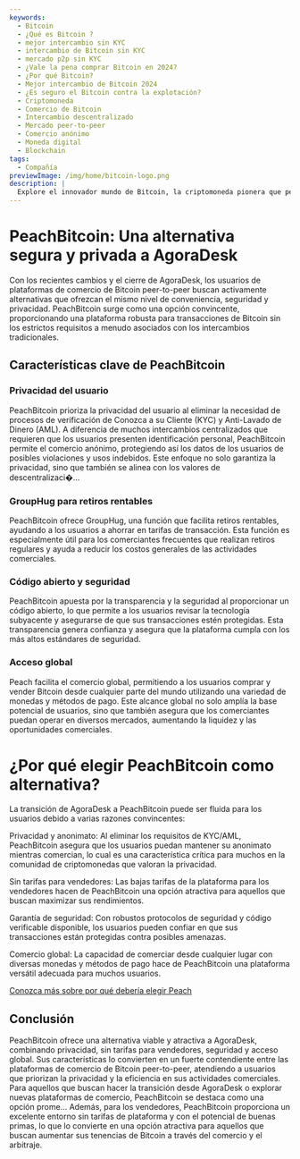 ```yaml
---
keywords:
  - Bitcoin
  - ¿Qué es Bitcoin ?
  - mejor intercambio sin KYC
  - intercambio de Bitcoin sin KYC
  - mercado p2p sin KYC
  - ¿Vale la pena comprar Bitcoin en 2024?
  - ¿Por qué Bitcoin?
  - Mejor intercambio de Bitcoin 2024
  - ¿Es seguro el Bitcoin contra la explotación?
  - Criptomoneda
  - Comercio de Bitcoin
  - Intercambio descentralizado
  - Mercado peer-to-peer
  - Comercio anónimo
  - Moneda digital
  - Blockchain
tags:
  - Compañía
previewImage: /img/home/bitcoin-logo.png
description: |
  Explore el innovador mundo de Bitcoin, la criptomoneda pionera que permite transacciones seguras y descentralizadas a través de una red global. Conozca los mejores intercambios de Bitcoin sin KYC, los mercados de comercio peer-to-peer y los beneficios de las transacciones anónimas de Bitcoin. Descubra por qué Bitcoin sigue siendo una inversión valiosa en 2024 y cómo mantiene la seguridad contra la explotación.
---
```


# PeachBitcoin: Una alternativa segura y privada a AgoraDesk

Con los recientes cambios y el cierre de AgoraDesk, los usuarios de plataformas de comercio de Bitcoin peer-to-peer buscan activamente alternativas que ofrezcan el mismo nivel de conveniencia, seguridad y privacidad. PeachBitcoin surge como una opción convincente, proporcionando una plataforma robusta para transacciones de Bitcoin sin los estrictos requisitos a menudo asociados con los intercambios tradicionales.

## Características clave de PeachBitcoin

### Privacidad del usuario 

PeachBitcoin prioriza la privacidad del usuario al eliminar la necesidad de procesos de verificación de Conozca a su Cliente (KYC) y Anti-Lavado de Dinero (AML). A diferencia de muchos intercambios centralizados que requieren que los usuarios presenten identificación personal, PeachBitcoin permite el comercio anónimo, protegiendo así los datos de los usuarios de posibles violaciones y usos indebidos. Este enfoque no solo garantiza la privacidad, sino que también se alinea con los valores de descentralizaci�...

### GroupHug para retiros rentables

PeachBitcoin ofrece GroupHug, una función que facilita retiros rentables, ayudando a los usuarios a ahorrar en tarifas de transacción. Esta función es especialmente útil para los comerciantes frecuentes que realizan retiros regulares y ayuda a reducir los costos generales de las actividades comerciales.

### Código abierto y seguridad

PeachBitcoin apuesta por la transparencia y la seguridad al proporcionar un código abierto, lo que permite a los usuarios revisar la tecnología subyacente y asegurarse de que sus transacciones estén protegidas. Esta transparencia genera confianza y asegura que la plataforma cumpla con los más altos estándares de seguridad.

### Acceso global

Peach facilita el comercio global, permitiendo a los usuarios comprar y vender Bitcoin desde cualquier parte del mundo utilizando una variedad de monedas y métodos de pago. Este alcance global no solo amplía la base potencial de usuarios, sino que también asegura que los comerciantes puedan operar en diversos mercados, aumentando la liquidez y las oportunidades comerciales.

# ¿Por qué elegir PeachBitcoin como alternativa?

La transición de AgoraDesk a PeachBitcoin puede ser fluida para los usuarios debido a varias razones convincentes:

Privacidad y anonimato: Al eliminar los requisitos de KYC/AML, PeachBitcoin asegura que los usuarios puedan mantener su anonimato mientras comercian, lo cual es una característica crítica para muchos en la comunidad de criptomonedas que valoran la privacidad.

Sin tarifas para vendedores: Las bajas tarifas de la plataforma para los vendedores hacen de PeachBitcoin una opción atractiva para aquellos que buscan maximizar sus rendimientos.

Garantía de seguridad: Con robustos protocolos de seguridad y código verificable disponible, los usuarios pueden confiar en que sus transacciones están protegidas contra posibles amenazas.

Comercio global: La capacidad de comerciar desde cualquier lugar con diversas monedas y métodos de pago hace de PeachBitcoin una plataforma versátil adecuada para muchos usuarios.

[Conozca más sobre por qué debería elegir Peach](https://peachbitcoin.com/blog/Why-Choose-Peach/)

## Conclusión

PeachBitcoin ofrece una alternativa viable y atractiva a AgoraDesk, combinando privacidad, sin tarifas para vendedores, seguridad y acceso global. Sus características lo convierten en un fuerte contendiente entre las plataformas de comercio de Bitcoin peer-to-peer, atendiendo a usuarios que priorizan la privacidad y la eficiencia en sus actividades comerciales. Para aquellos que buscan hacer la transición desde AgoraDesk o explorar nuevas plataformas de comercio, PeachBitcoin se destaca como una opción prome...
Además, para los vendedores, PeachBitcoin proporciona un excelente entorno sin tarifas de plataforma y con el potencial de buenas primas, lo que lo convierte en una opción atractiva para aquellos que buscan aumentar sus tenencias de Bitcoin a través del comercio y el arbitraje.

